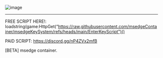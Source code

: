 ![image](https://github.com/user-attachments/assets/e98f452c-dfe2-4bfe-b84f-b0b76f250b8a)

-----------------
FREE SCRIPT HERE!:
loadstring(game:HttpGet(“https://raw.githubusercontent.com/msedgeContainer/msedgeKeySystem/refs/heads/main/EnterKeyScript")()

PAID SCRIPT:
https://discord.gg/nP4ZVx2mfB

[BETA] msedge container.
